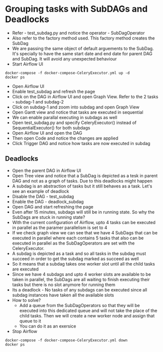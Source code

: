 # Grouping tasks with SubDAGs and Deadlocks
- Refer - test_subdag.py and notice the operator - SubDagOperator
- Also refer to the factory method used. This factory method creates the SubDag
- We are passing the same object of default arguements to the SubDag. It's specially to have the same start date and end date for parent DAG and SubDag. It will avoid any unexpected behaviour
- Start Airflow UI
```
docker-compose -f docker-compose-CeleryExecutor.yml up -d
docker ps
```
- Open Airflow UI
- Enable test_subdag and refresh the page
- Click on the DAG in Airflow UI and open Graph View. Refer to the 2 tasks - subdag-1 and subdag-2
- Click on subdag-1 and zoom into subdag and open Graph View
- Open Gantt view and notice that tasks are executed in sequential
- We can enable parallal executing in subdags as well
- Open test_subdag.py and specify CeleryExecutor() instead of SequentialExecutor() for both subdags
- Open Airflow UI and open the DAG
- Then open Code and notice the changes are applied
- Click Trigger DAG and notice how tasks are now executed in subdag

## Deadlocks
- Open the parent DAG in Airflow UI
- Open Tree view and notice that a SubDag is depicted as a tesk in parent DAG and not as a graph of tasks. Due to this deadlocks might happen
- A subdag is an abstraction of tasks but it still behaves as a task. Let's see an example of deadlock
- Disable the DAG - test_subdag
- Enable the DAG - deadlock_subdag
- Open DAG and start refreshing the page
- Even after 15 minutes, subdags will still be in running state. So why the SubDags are stuck in running state?
- With the current configuration of Airflow, upto 4 tasks can be executed in parallel as the paramer parallelism is set to 4
- If we check graph view we can see that we have 4 SubDags that can be executed in parallel where each contains 5 tasks that also can be executed in parallel as the SubDagOperators are set with the CeleryExecutor.
- A subdag is depicted as a task and so all tasks in the subdag must succeed in order to get the subdag marked as succeed as well
- So it means that a subdag takes one worker slot until all the child tasks are executed
- Since we have 4 subdags and upto 4 worker slots are available to be taken in parallel, the SubDags are all waiting to finish executing their tasks but there is no slot anymore for running them
- Its a deadlock - No tasks of any subdags can be executed since all subdag instances have taken all the available slots
- How to solve?
  - Add a queue from the SubDagOperators so that they will be executed into this dedicated queue and will not take the place of the child tasks. Then we will create a new worker node and assign that queue to it
  - You can do it as an exersice
- Stop Airflow
```
docker-compose -f docker-compose-CeleryExecutor.yml down
docker ps
```
